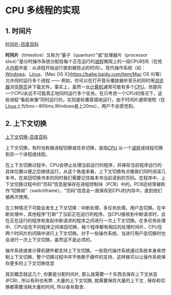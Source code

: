 # CPU 多线程的实现

## 1. 时间片

[时间片-百度百科](https://baike.baidu.com/item/%E6%97%B6%E9%97%B4%E7%89%87/6525414?fr=aladdin)

**时间片**（timeslice）又称为“量子（quantum）”或“处理器片（processor slice）”是分时操作系统分配给每个正在运行的[进程](https://baike.baidu.com/item/进程)微观上的一段CPU时间（在抢占[内核](https://baike.baidu.com/item/内核)中是：从进程开始运行直到被抢占的时间）。现代操作系统（如：[Windows](https://baike.baidu.com/item/Windows)、[Linux](https://baike.baidu.com/item/Linux)、[Mac OS X](https://baike.baidu.com/item/Mac OS X)等）允许同时运行多个进程 —— 例如，你可以在打开音乐播放器听音乐的同时用[浏览器](https://baike.baidu.com/item/浏览器)浏览[网页](https://baike.baidu.com/item/网页)并下载文件。事实上，虽然一台[计算机](https://baike.baidu.com/item/计算机)通常可能有多个[CPU](https://baike.baidu.com/item/CPU)，但是同一个CPU永远不可能真正地同时运行多个任务。在只考虑一个CPU的情况下，这些进程“看起来像”同时运行的，实则是轮番穿插地运行，由于时间片通常很短（在[Linux](https://baike.baidu.com/item/Linux)上为5ms－800ms,Windows是上20ms），用户不会感觉到。



## 2. 上下文切换

[上下文切换-百度百科](https://baike.baidu.com/item/%E4%B8%8A%E4%B8%8B%E6%96%87%E5%88%87%E6%8D%A2/4842616?fr=aladdin)

上下文切换，有时也称做进程切换或任务切换，是指[CPU](https://baike.baidu.com/item/CPU) 从一个[进程](https://baike.baidu.com/item/进程/382503)或线程切换到另一个进程或线程。

在上下文切换过程中，CPU会停止处理当前运行的程序，并保存当前程序运行的具体位置以便之后继续运行。从这个角度来看，上下文切换有点像我们同时阅读几本书，在来回切换书本的同时我们需要记住每本书当前读到的页码。在程序中，上下文切换过程中的“页码”信息是保存在进程控制块（PCB）中的。PCB还经常被称作“切换帧”（switchframe）。“页码”信息会一直保存到CPU的内存中，直到他们被再次使用。

在三种情况下可能会发生上下文切换：中断处理，多任务处理，用户态切换。在中断处理中，其他程序”打断”了当前正在运行的程序。当CPU接收到中断请求时，会在正在运行的程序和发起中断请求的程序之间进行一次上下文切换。在多任务处理中，CPU会在不同程序之间来回切换，每个程序都有相应的处理时间片，CPU在两个时间片的间隔中进行上下文切换。对于一些操作系统，当进行用户态切换时也会进行一次上下文切换，虽然这不是必须的。

操作系统或者计算机硬件都支持上下文切换。一些现代操作系统通过系统本身来控制上下文切换，整个切换过程中并不依赖于硬件的支持，这样做可以让操作系统保存更多的上下文切换信息





其实概念就这几个, 你要是分配时间片, 那么就需要一个东西去保存上下文状态(PCB) , 所以有利也有弊 , 大量的上下文切换, 就需要保存大量的上下文 , 保存和切换都需要消耗大量的时间, 所以各有取舍. 

